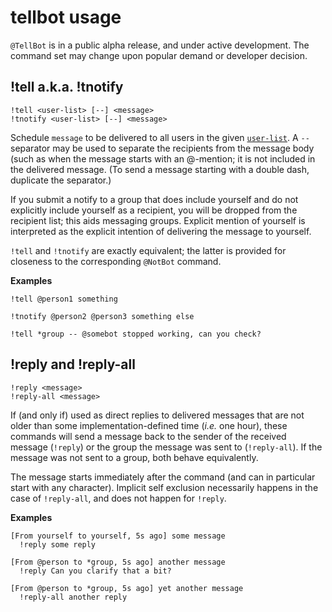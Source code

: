 # tellbot usage

`@TellBot` is in a public alpha release, and under active development.
The command set may change upon popular demand or developer decision.

## !tell a.k.a. !tnotify

    !tell <user-list> [--] <message>
    !tnotify <user-list> [--] <message>

Schedule `message` to be delivered to all users in the given
[`user-list`](#user-lists). A `--` separator may be used to separate the
recipients from the message body (such as when the message starts with an
@-mention; it is not included in the delivered message. (To send a message
starting with a double dash, duplicate the separator.)

If you submit a notify to a group that does include yourself and do not
explicitly include yourself as a recipient, you will be dropped from the
recipient list; this aids messaging groups. Explicit mention of yourself
is interpreted as the explicit intention of delivering the message to
yourself.

`!tell` and `!tnotify` are exactly equivalent; the latter is provided for
closeness to the corresponding `@NotBot` command.

**Examples**

    !tell @person1 something

    !tnotify @person2 @person3 something else

    !tell *group -- @somebot stopped working, can you check?

## !reply and !reply-all

    !reply <message>
    !reply-all <message>

If (and only if) used as direct replies to delivered messages that are not
older than some implementation-defined time (_i.e._ one hour), these commands
will send a message back to the sender of the received message (`!reply`) or
the group the message was sent to (`!reply-all`). If the message was not sent
to a group, both behave equivalently.

The message starts immediately after the command (and can in particular start
with any character). Implicit self exclusion necessarily happens in the case
of `!reply-all`, and does not happen for `!reply`.

**Examples**

    [From yourself to yourself, 5s ago] some message
      !reply some reply

    [From @person to *group, 5s ago] another message
      !reply Can you clarify that a bit?

    [From @person to *group, 5s ago] yet another message
      !reply-all another reply
